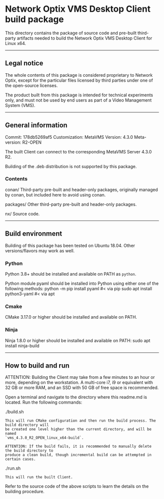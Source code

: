 # Network Optix VMS Desktop Client build package

This directory contains the package of source code and pre-built third-party artifacts needed to
build the Network Optix VMS Desktop Client for Linux x64.

---------------------------------------------------------------------------------------------------
## Legal notice

The whole contents of this package is considered proprietary to Network Optix, except for the
particular files licensed by third parties under one of the open-source licenses.

The product built from this package is intended for technical experiments only, and must not be
used by end users as part of a Video Management System (VMS).

---------------------------------------------------------------------------------------------------
## General information

Commit: 178db5269af5
Customization: MetaVMS
Version: 4.3.0
Meta-version: R2-OPEN

The built Client can connect to the corresponding MetaVMS Server 4.3.0 R2.

Building of the .deb distribution is not supported by this package.

### Contents

conan/
    Third-party pre-built and header-only packages, originally managed by conan, but included here
    to avoid using conan.

packages/
    Other third-party pre-built and header-only packages.
    
nx/
    Source code.
   
---------------------------------------------------------------------------------------------------
## Build environment

Building of this package has been tested on Ubuntu 18.04. Other versions/flavors may work as well.

### Python

Python 3.8+ should be installed and available on PATH as `python`.

Python module pyaml should be installed into Python using either one of the following methods:
    python -m pip install pyaml #< via pip
    sudo apt install python3-yaml #< via apt

### Cmake

CMake 3.17.0 or higher should be installed and available on PATH.

### Ninja

Ninja 1.8.0 or higher should be installed and available on PATH:
    sudo apt install ninja-build

---------------------------------------------------------------------------------------------------
## How to build and run

ATTENTION: Building the Client may take from a few minutes to an hour or more, depending on the
workstation. A multi-core i7, i9 or equivalent with 32 GB or more RAM, and an SSD with 50 GB of
free space is recommended.

Open a terminal and navigate to the directory where this readme.md is located. Run the following
commands:

./build.sh

    This will run CMake configuration and then run the build process. The build directory will
    be created one level higher than the current directory, and will be named
    `vms_4.3.0_R2_OPEN_linux_x64-build`.
    
    ATTENTION: If the build fails, it is recommended to manually delete the build directory to
    produce a clean build, though incremental build can be attempted in certain cases.
      
./run.sh

    This will run the built Client.
    
Refer to the source code of the above scripts to learn the details on the building procedure.
